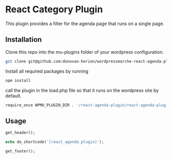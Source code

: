 # React Category Plugin

This plugin provides a filter for the agenda page that runs on a single page.

## Installation

Clone this repo into the mu-plugins folder of your wordpress configuration.

```bash
git clone git@github.com:donovan-herion/wordpressmarche-react-agenda-plugin.git
```

Install all required packages by running

```bash
npm install
```

call the plugin in the load.php file so that it runs on the wordpress site by default.

```bash
require_once WPMU_PLUGIN_DIR . '/react-agenda-plugin/react-agenda-plugin.php';
```

## Usage

```php
get_header();

echo do_shortcode('[react_agenda_plugin]');

get_footer();
```
